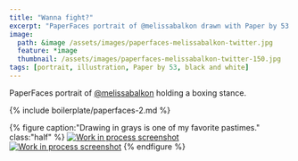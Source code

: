 ```yaml
---
title: "Wanna fight?"
excerpt: "PaperFaces portrait of @melissabalkon drawn with Paper by 53 on an iPad."
image: 
  path: &image /assets/images/paperfaces-melissabalkon-twitter.jpg 
  feature: *image
  thumbnail: /assets/images/paperfaces-melissabalkon-twitter-150.jpg
tags: [portrait, illustration, Paper by 53, black and white]
---
```


PaperFaces portrait of [@melissabalkon](http://twitter.com/melissabalkon) holding a boxing stance.

{% include boilerplate/paperfaces-2.md %}

{% figure caption:"Drawing in grays is one of my favorite pastimes." class:"half" %}
[![Work in process screenshot](/assets/images/paperfaces-melissabalkon-process-1-600.jpg)](/assets/images/paperfaces-melissabalkon-process-1-lg.jpg)
[![Work in process screenshot](/assets/images/paperfaces-melissabalkon-process-2-600.jpg)](/assets/images/paperfaces-melissabalkon-process-2-lg.jpg)
{% endfigure %}
